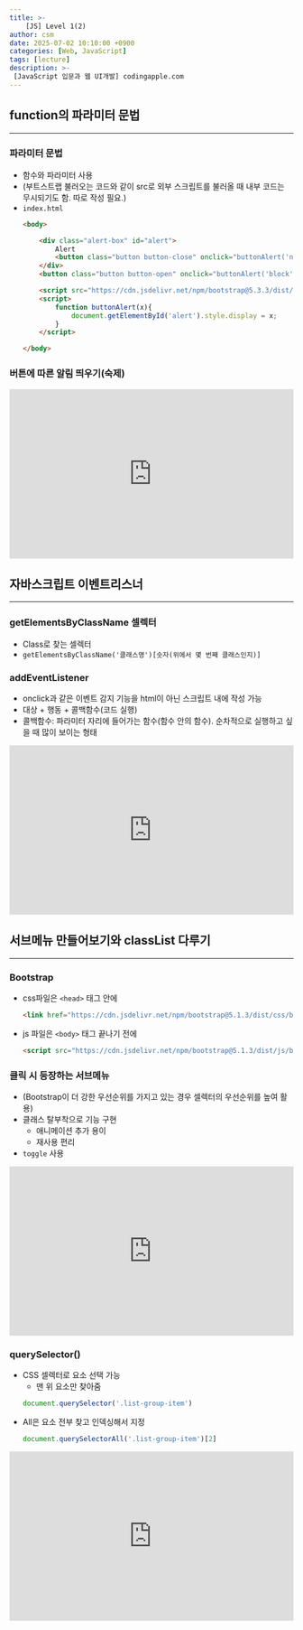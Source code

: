 ```yaml
---
title: >-
    [JS] Level 1(2)
author: csm
date: 2025-07-02 10:10:00 +0900
categories: [Web, JavaScript]
tags: [lecture]
description: >-
 [JavaScript 입문과 웹 UI개발] codingapple.com
---
```


## function의 파라미터 문법
---
### 파라미터 문법
- 함수와 파라미터 사용
- (부트스트랩 불러오는 코드와 같이 src로 외부 스크립트를 불러올 때 내부 코드는 무시되기도 함. 따로 작성 필요.)
- `index.html`
    ```html
    <body>

        <div class="alert-box" id="alert">
            Alert
            <button class="button button-close" onclick="buttonAlert('none');"><i class="bi bi-x-lg"></i></button>
        </div>
        <button class="button button-open" onclick="buttonAlert('block');">Open</button>

        <script src="https://cdn.jsdelivr.net/npm/bootstrap@5.3.3/dist/js/bootstrap.bundle.min.js" integrity="sha384-YvpcrYf0tY3lHB60NNkmXc5s9fDVZLESaAA55NDzOxhy9GkcIdslK1eN7N6jIeHz" crossorigin="anonymous"></script>
        <script>
            function buttonAlert(x){
                document.getElementById('alert').style.display = x;
            }
        </script>

    </body>
    ```

### 버튼에 따른 알림 띄우기(숙제)

<iframe height="300" style="width: 100%;" scrolling="no" title="JS Level1(2)_1" src="https://codepen.io/choisunmi00/embed/gbpJgMr?default-tab=html%2Cresult&editable=true" frameborder="no" loading="lazy" allowtransparency="true" allowfullscreen="true">
  See the Pen <a href="https://codepen.io/choisunmi00/pen/gbpJgMr">
  JS Level1(2)_1</a> by choisunmi00 (<a href="https://codepen.io/choisunmi00">@choisunmi00</a>)
  on <a href="https://codepen.io">CodePen</a>.
</iframe>


## 자바스크립트 이벤트리스너
---

### getElementsByClassName 셀렉터
- Class로 찾는 셀렉터
- `getElementsByClassName('클래스명')[숫자(위에서 몇 번째 클래스인지)]`

### addEventListener
- onclick과 같은 이벤트 감지 기능을 html이 아닌 스크립트 내에 작성 가능
- 대상 + 행동 + 콜백함수(코드 실행)
- 콜백함수: 파라미터 자리에 들어가는 함수(함수 안의 함수). 순차적으로 실행하고 싶을 때 많이 보이는 형태

<iframe height="300" style="width: 100%;" scrolling="no" title="Untitled" src="https://codepen.io/choisunmi00/embed/emNagLx?default-tab=html%2Cresult&editable=true" frameborder="no" loading="lazy" allowtransparency="true" allowfullscreen="true">
  See the Pen <a href="https://codepen.io/choisunmi00/pen/emNagLx">
  Untitled</a> by choisunmi00 (<a href="https://codepen.io/choisunmi00">@choisunmi00</a>)
  on <a href="https://codepen.io">CodePen</a>.
</iframe>


## 서브메뉴 만들어보기와 classList 다루기
---
### Bootstrap
- css파일은 `<head>` 태그 안에
    ```html
    <link href="https://cdn.jsdelivr.net/npm/bootstrap@5.1.3/dist/css/bootstrap.min.css" rel="stylesheet">
    ```
- js 파일은 `<body>` 태그 끝나기 전에
    ```html
    <script src="https://cdn.jsdelivr.net/npm/bootstrap@5.1.3/dist/js/bootstrap.bundle.min.js"></script>
    ```

### 클릭 시 등장하는 서브메뉴
- (Bootstrap이 더 강한 우선순위를 가지고 있는 경우 셀렉터의 우선순위를 높여 활용)
- 클래스 탈부착으로 기능 구현
    - 애니메이션 추가 용이
    - 재사용 편리
- `toggle` 사용

<iframe height="300" style="width: 100%;" scrolling="no" title="[JS] Level 1(2)_3" src="https://codepen.io/choisunmi00/embed/xbGNqZZ?default-tab=html%2Cresult&editable=true" frameborder="no" loading="lazy" allowtransparency="true" allowfullscreen="true">
  See the Pen <a href="https://codepen.io/choisunmi00/pen/xbGNqZZ">
  [JS] Level 1(2)_3</a> by choisunmi00 (<a href="https://codepen.io/choisunmi00">@choisunmi00</a>)
  on <a href="https://codepen.io">CodePen</a>.
</iframe>

### querySelector()
- CSS 셀렉터로 요소 선택 가능
    - 맨 위 요소만 찾아줌
    ```js
    document.querySelector('.list-group-item')
    ```
- All은 요소 전부 찾고 인덱싱해서 지정
    ```js
    document.querySelectorAll('.list-group-item')[2]
    ```

<iframe height="300" style="width: 100%;" scrolling="no" title="[JS] Level 1(2)_4" src="https://codepen.io/choisunmi00/embed/MYwdpKd?default-tab=html%2Cresult&editable=true" frameborder="no" loading="lazy" allowtransparency="true" allowfullscreen="true">
  See the Pen <a href="https://codepen.io/choisunmi00/pen/MYwdpKd">
  [JS] Level 1(2)_4</a> by choisunmi00 (<a href="https://codepen.io/choisunmi00">@choisunmi00</a>)
  on <a href="https://codepen.io">CodePen</a>.
</iframe>